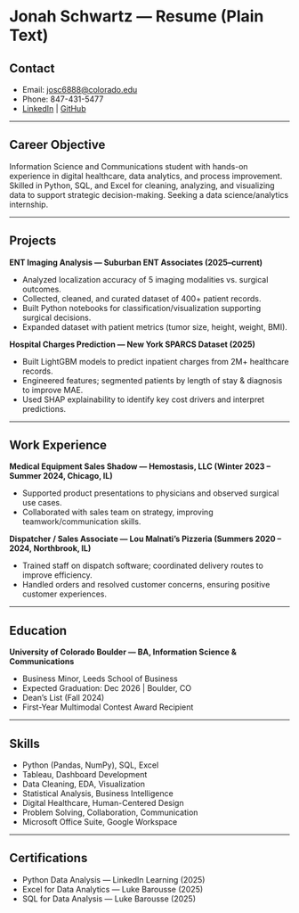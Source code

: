 # Jonah Schwartz — Resume (Plain Text)

## Contact
- Email: josc6888@colorado.edu  
- Phone: 847-431-5477  
- [LinkedIn](https://www.linkedin.com/in/jonah-schwartz-33b425271/) | [GitHub](https://github.com/Jonah-Schwartz521)

---

## Career Objective
Information Science and Communications student with hands-on experience in digital healthcare, data analytics, and process improvement. Skilled in Python, SQL, and Excel for cleaning, analyzing, and visualizing data to support strategic decision-making. Seeking a data science/analytics internship.

---

## Projects

**ENT Imaging Analysis — Suburban ENT Associates (2025–current)**  
- Analyzed localization accuracy of 5 imaging modalities vs. surgical outcomes.  
- Collected, cleaned, and curated dataset of 400+ patient records.  
- Built Python notebooks for classification/visualization supporting surgical decisions.  
- Expanded dataset with patient metrics (tumor size, height, weight, BMI).  

**Hospital Charges Prediction — New York SPARCS Dataset (2025)**  
- Built LightGBM models to predict inpatient charges from 2M+ healthcare records.  
- Engineered features; segmented patients by length of stay & diagnosis to improve MAE.  
- Used SHAP explainability to identify key cost drivers and interpret predictions.  

---

## Work Experience

**Medical Equipment Sales Shadow — Hemostasis, LLC (Winter 2023 – Summer 2024, Chicago, IL)**  
- Supported product presentations to physicians and observed surgical use cases.  
- Collaborated with sales team on strategy, improving teamwork/communication skills.  

**Dispatcher / Sales Associate — Lou Malnati’s Pizzeria (Summers 2020 – 2024, Northbrook, IL)**  
- Trained staff on dispatch software; coordinated delivery routes to improve efficiency.  
- Handled orders and resolved customer concerns, ensuring positive customer experiences.  

---

## Education
**University of Colorado Boulder — BA, Information Science & Communications**  
- Business Minor, Leeds School of Business  
- Expected Graduation: Dec 2026 | Boulder, CO  
- Dean’s List (Fall 2024)  
- First-Year Multimodal Contest Award Recipient  

---

## Skills
- Python (Pandas, NumPy), SQL, Excel  
- Tableau, Dashboard Development  
- Data Cleaning, EDA, Visualization  
- Statistical Analysis, Business Intelligence  
- Digital Healthcare, Human-Centered Design  
- Problem Solving, Collaboration, Communication  
- Microsoft Office Suite, Google Workspace  

---

## Certifications
- Python Data Analysis — LinkedIn Learning (2025)  
- Excel for Data Analytics — Luke Barousse (2025)  
- SQL for Data Analysis — Luke Barousse (2025)  